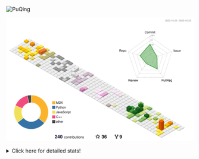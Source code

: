 ![PuQing](https://user-images.githubusercontent.com/27223114/171565019-9a56fae6-b08b-421f-99db-7e830da42371.png)

![](./profile-3d-contrib/profile-season-animate.svg)

<details>
<summary>Click here for detailed stats!</summary>

<!--START_SECTION:waka-->
![Lines of code](https://img.shields.io/badge/From%20Hello%20World%20I%27ve%20Written-841.6%20thousand%20lines%20of%20code-blue)

**🐱 My GitHub Data** 

> 📦 258.3 kB Used in GitHub's Storage 
 > 
> 🏆 200 Contributions in the Year 2023
 > 
> 🚫 Not Opted to Hire
 > 
> 📜 34 Public Repositories 
 > 
> 🔑 27 Private Repositories 
 > 
**I'm an Early 🐤** 

```text
🌞 Morning                493 commits         ████░░░░░░░░░░░░░░░░░░░░░   15.25 % 
🌆 Daytime                1612 commits        ████████████░░░░░░░░░░░░░   49.88 % 
🌃 Evening                306 commits         ██░░░░░░░░░░░░░░░░░░░░░░░   09.47 % 
🌙 Night                  821 commits         ██████░░░░░░░░░░░░░░░░░░░   25.40 % 
```


📊 **This Week I Spent My Time On** 

```text
💬 Programming Languages: 
Markdown                 23 mins             ███████████████░░░░░░░░░░   60.21 % 
RPMSpec                  15 mins             ██████████░░░░░░░░░░░░░░░   39.79 % 

🔥 Editors: 
Obsidian                 23 mins             ███████████████░░░░░░░░░░   60.21 % 
VS Code                  15 mins             ██████████░░░░░░░░░░░░░░░   39.79 % 

💻 Operating System: 
Windows                  23 mins             ███████████████░░░░░░░░░░   60.21 % 
WSL                      15 mins             ██████████░░░░░░░░░░░░░░░   39.79 % 
```


<!--END_SECTION:waka-->
</details>
